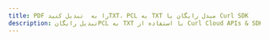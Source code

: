 ---title: PDF را به  تبدیل کنیدTXT، PCL به TXT مبدل رایگان یا Curl SDKdescription: تبدیل رایگانPCL به TXT با استفاده از Curl Cloud APIs & SDK همچنین اسناد PDF را در Cloud ایجاد، ویرایش و رندر کنید.---